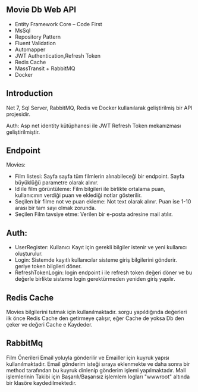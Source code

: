 ## Movie Db Web API 

- Entity Framework Core – Code First
- MsSql
- Repository Pattern
- Fluent Validation
- Automapper
- JWT Authentication,Refresh Token
- Redis Cache 
- MassTransit + RabbitMQ
- Docker




## Introduction

Net 7, Sql Server, RabbitMQ, Redis ve Docker kullanılarak geliştirilmiş bir API projesidir.

Auth:
Asp net identity kütüphanesi ile JWT Refresh Token mekanızması geliştirilmiştir.


## Endpoint

Movies:
- Film listesi: Sayfa sayfa tüm filmlerin alınabileceği bir endpoint. Sayfa büyüklüğü parametre olarak alınır.
- Id ile film görüntüleme: Film bilgileri ile birlikte ortalama puan, kullanıcının verdiği puan ve eklediği notlar gösterilir.
- Seçilen bir filme not ve puan ekleme: Not text olarak alınır. Puan ise 1-10 arası bir tam sayı olmak zorunda. 
- Seçilen Film tavsiye etme: Verilen bir e-posta adresine mail atılır.

## Auth:
- UserRegister: Kullanıcı Kayıt için gerekli bilgiler istenir ve yeni kullanıcı oluşturulur.
- Login: Sistemde kayıtlı kullanıcılar sisteme giriş bilgilerini gönderir. geriye token bilgileri döner. 
- RefreshTokenLogin: login endpoint i ile refresh token değeri döner ve bu değerle birlikte sisteme login gerektürmeden yeniden giriş yapılır. 


## Redis Cache

Movies  bilgilerini tutmak için kullanılmaktadır. sorgu yapıldığında değerleri ilk önce Redis Cache den getirmeye çalışır, eğer Cache de yoksa Db den çeker ve değeri Cache e Kaydeder.


## RabbitMq

Film Önerileri Email yoluyla gönderilir ve Emailler için kuyruk yapısı kullanılmaktadır. Email gönderim isteği sıraya eklenmekte ve daha sonra bir method tarafından bu kuyruk dinlenip gönderim işlemi yapılmaktadır. Mail işlemlerinin Takibi için Başarılı/Başarısız işlemlem logları "wwwroot" altında bir klasöre kaydedilmektedir.


